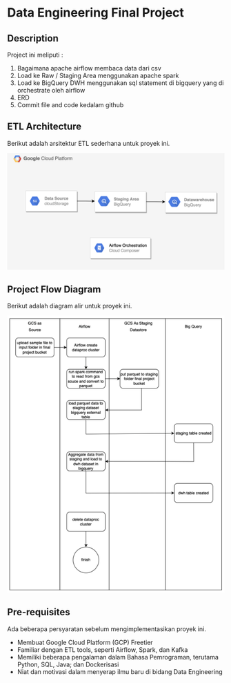 # Data Engineering Final Project

## Description

Project ini meliputi :
1. Bagaimana apache airflow membaca data dari csv
2. Load ke Raw / Staging Area menggunakan apache spark
3. Load ke BigQuery DWH menggunakan sql statement di bigquery yang di orchestrate oleh airflow
4. ERD
5. Commit file and code kedalam github

## ETL Architecture

Berikut adalah arsitektur ETL sederhana untuk proyek ini.

![ETL Architecture](./etl-architecture.png)

## Project Flow Diagram

Berikut adalah diagram alir untuk proyek ini.

![Project Flow Diagram](project-flow-diagram.png)

## Pre-requisites

Ada beberapa persyaratan sebelum mengimplementasikan proyek ini.
- Membuat Google Cloud Platform (GCP) Freetier
- Familiar dengan ETL tools, seperti Airflow, Spark, dan Kafka
- Memiliki beberapa pengalaman dalam Bahasa Pemrograman, terutama Python, SQL, Java; dan Dockerisasi
- Niat dan motivasi dalam menyerap ilmu baru di bidang Data Engineering
